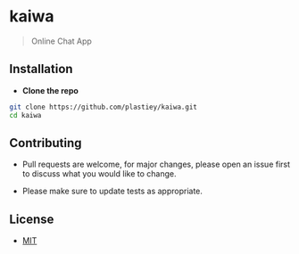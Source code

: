 # kaiwa 

> Online Chat App

## Installation

- **Clone the repo**

```sh
git clone https://github.com/plastiey/kaiwa.git
cd kaiwa
```

## Contributing

- Pull requests are welcome, for major changes, please open an issue first to
discuss what you would like to change.

- Please make sure to update tests as appropriate.

## License

- [MIT](./LICENSE)
